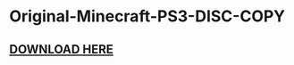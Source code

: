# Original-Minecraft-PS3-DISC-COPY
<h2><a target="_blank" <link href="https://github.com/Lil-Skiirrtt/Original-Minecraft-PS3-DISC-COPY">DOWNLOAD HERE</a></h2>

